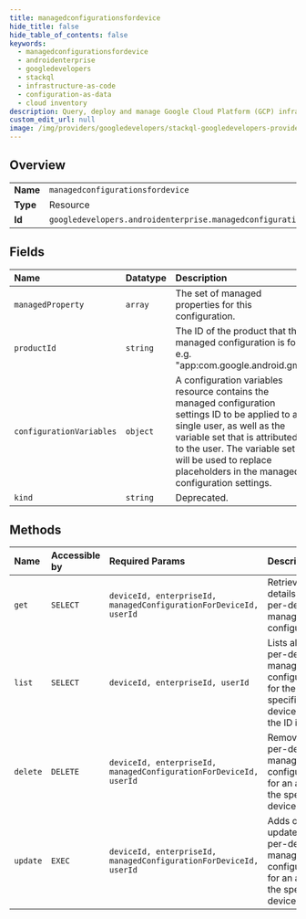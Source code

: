 ```yaml
---
title: managedconfigurationsfordevice
hide_title: false
hide_table_of_contents: false
keywords:
  - managedconfigurationsfordevice
  - androidenterprise
  - googledevelopers    
  - stackql
  - infrastructure-as-code
  - configuration-as-data
  - cloud inventory
description: Query, deploy and manage Google Cloud Platform (GCP) infrastructure and resources using SQL
custom_edit_url: null
image: /img/providers/googledevelopers/stackql-googledevelopers-provider-featured-image.png
---
```

  
    

## Overview
<table><tbody>
<tr><td><b>Name</b></td><td><code>managedconfigurationsfordevice</code></td></tr>
<tr><td><b>Type</b></td><td>Resource</td></tr>
<tr><td><b>Id</b></td><td><code>googledevelopers.androidenterprise.managedconfigurationsfordevice</code></td></tr>
</tbody></table>

## Fields
| Name | Datatype | Description |
|:-----|:---------|:------------|
| `managedProperty` | `array` | The set of managed properties for this configuration. |
| `productId` | `string` | The ID of the product that the managed configuration is for, e.g. "app:com.google.android.gm". |
| `configurationVariables` | `object` | A configuration variables resource contains the managed configuration settings ID to be applied to a single user, as well as the variable set that is attributed to the user. The variable set will be used to replace placeholders in the managed configuration settings. |
| `kind` | `string` | Deprecated. |
## Methods
| Name | Accessible by | Required Params | Description |
|:-----|:--------------|:----------------|:------------|
| `get` | `SELECT` | `deviceId, enterpriseId, managedConfigurationForDeviceId, userId` | Retrieves details of a per-device managed configuration. |
| `list` | `SELECT` | `deviceId, enterpriseId, userId` | Lists all the per-device managed configurations for the specified device. Only the ID is set. |
| `delete` | `DELETE` | `deviceId, enterpriseId, managedConfigurationForDeviceId, userId` | Removes a per-device managed configuration for an app for the specified device. |
| `update` | `EXEC` | `deviceId, enterpriseId, managedConfigurationForDeviceId, userId` | Adds or updates a per-device managed configuration for an app for the specified device. |
